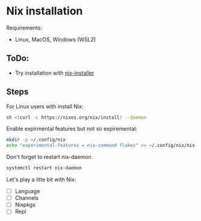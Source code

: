 # Nix installation

Requirements:

- Linux, MacOS, Windows (WSL2)

## ToDo:

- Try installation with [nix-installer](https://github.com/DeterminateSystems/nix-installer)

## Steps

For Linux users with install Nix:

```bash
sh <(curl -L https://nixos.org/nix/install) --daemon
```

Enable expirmental features but not so expiremental:

```bash
mkdir -p ~/.config/nix
echo "experimental-features = nix-command flakes" >> ~/.config/nix/nix.conf
```

Don't forget to restart nix-daemon.

```bash
systemctl restart nix-daemon
```

Let's play a litte bit with Nix:

- [ ] Language
- [ ] Channels
- [ ] Nixpkgs
- [ ] Repl
